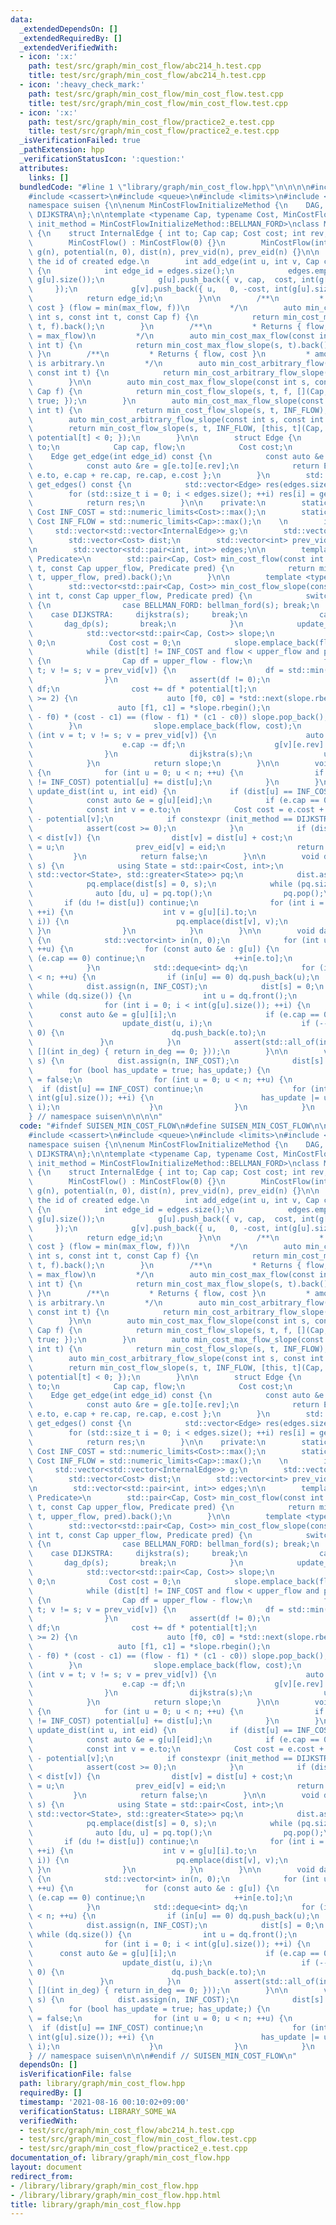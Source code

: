 ```yaml
---
data:
  _extendedDependsOn: []
  _extendedRequiredBy: []
  _extendedVerifiedWith:
  - icon: ':x:'
    path: test/src/graph/min_cost_flow/abc214_h.test.cpp
    title: test/src/graph/min_cost_flow/abc214_h.test.cpp
  - icon: ':heavy_check_mark:'
    path: test/src/graph/min_cost_flow/min_cost_flow.test.cpp
    title: test/src/graph/min_cost_flow/min_cost_flow.test.cpp
  - icon: ':x:'
    path: test/src/graph/min_cost_flow/practice2_e.test.cpp
    title: test/src/graph/min_cost_flow/practice2_e.test.cpp
  _isVerificationFailed: true
  _pathExtension: hpp
  _verificationStatusIcon: ':question:'
  attributes:
    links: []
  bundledCode: "#line 1 \"library/graph/min_cost_flow.hpp\"\n\n\n\n#include <algorithm>\n\
    #include <cassert>\n#include <queue>\n#include <limits>\n#include <vector>\n\n\
    namespace suisen {\n\nenum MinCostFlowInitializeMethod {\n    DAG, BELLMAN_FORD,\
    \ DIJKSTRA\n};\n\ntemplate <typename Cap, typename Cost, MinCostFlowInitializeMethod\
    \ init_method = MinCostFlowInitializeMethod::BELLMAN_FORD>\nclass MinCostFlow\
    \ {\n    struct InternalEdge { int to; Cap cap; Cost cost; int rev; };\n    public:\n\
    \        MinCostFlow() : MinCostFlow(0) {}\n        MinCostFlow(int n) : n(n),\
    \ g(n), potential(n, 0), dist(n), prev_vid(n), prev_eid(n) {}\n\n        // Returns\
    \ the id of created edge.\n        int add_edge(int u, int v, Cap cap, Cost cost)\
    \ {\n            int edge_id = edges.size();\n            edges.emplace_back(u,\
    \ g[u].size());\n            g[u].push_back({ v, cap,  cost, int(g[v].size())\
    \     });\n            g[v].push_back({ u,   0, -cost, int(g[u].size()) - 1 });\n\
    \            return edge_id;\n        }\n\n        /**\n         * Returns { flow,\
    \ cost } (flow = min(max_flow, f))\n         */\n        auto min_cost_max_flow(const\
    \ int s, const int t, const Cap f) {\n            return min_cost_max_flow_slope(s,\
    \ t, f).back();\n        }\n        /**\n         * Returns { flow, cost } (flow\
    \ = max_flow)\n         */\n        auto min_cost_max_flow(const int s, const\
    \ int t) {\n            return min_cost_max_flow_slope(s, t).back();\n       \
    \ }\n        /**\n         * Returns { flow, cost }\n         * amount of flow\
    \ is arbitrary.\n         */\n        auto min_cost_arbitrary_flow(const int s,\
    \ const int t) {\n            return min_cost_arbitrary_flow_slope(s, t).back();\n\
    \        }\n\n        auto min_cost_max_flow_slope(const int s, const int t, const\
    \ Cap f) {\n            return min_cost_flow_slope(s, t, f, [](Cap, Cost){ return\
    \ true; });\n        }\n        auto min_cost_max_flow_slope(const int s, const\
    \ int t) {\n            return min_cost_flow_slope(s, t, INF_FLOW);\n        }\n\
    \        auto min_cost_arbitrary_flow_slope(const int s, const int t) {\n    \
    \        return min_cost_flow_slope(s, t, INF_FLOW, [this, t](Cap, Cost){ return\
    \ potential[t] < 0; });\n        }\n\n        struct Edge {\n            int from,\
    \ to;\n            Cap cap, flow;\n            Cost cost;\n        };\n\n    \
    \    Edge get_edge(int edge_id) const {\n            const auto &e  = g[edges[edge_id].first][edges[edge_id].second];\n\
    \            const auto &re = g[e.to][e.rev];\n            return Edge { re.to,\
    \ e.to, e.cap + re.cap, re.cap, e.cost };\n        }\n        std::vector<Edge>\
    \ get_edges() const {\n            std::vector<Edge> res(edges.size());\n    \
    \        for (std::size_t i = 0; i < edges.size(); ++i) res[i] = get_edge(i);\n\
    \            return res;\n        }\n\n    private:\n        static constexpr\
    \ Cost INF_COST = std::numeric_limits<Cost>::max();\n        static constexpr\
    \ Cost INF_FLOW = std::numeric_limits<Cap>::max();\n    \n        int n;\n   \
    \     std::vector<std::vector<InternalEdge>> g;\n        std::vector<Cost> potential;\n\
    \        std::vector<Cost> dist;\n        std::vector<int> prev_vid, prev_eid;\n\
    \n        std::vector<std::pair<int, int>> edges;\n\n        template <typename\
    \ Predicate>\n        std::pair<Cap, Cost> min_cost_flow(const int s, const int\
    \ t, const Cap upper_flow, Predicate pred) {\n            return min_cost_flow_slope(s,\
    \ t, upper_flow, pred).back();\n        }\n\n        template <typename Predicate>\n\
    \        std::vector<std::pair<Cap, Cost>> min_cost_flow_slope(const int s, const\
    \ int t, const Cap upper_flow, Predicate pred) {\n            switch (init_method)\
    \ {\n                case BELLMAN_FORD: bellman_ford(s); break;\n            \
    \    case DIJKSTRA:     dijkstra(s);     break;\n                case DAG:   \
    \       dag_dp(s);       break;\n            }\n            update_potential();\n\
    \            std::vector<std::pair<Cap, Cost>> slope;\n            Cap flow =\
    \ 0;\n            Cost cost = 0;\n            slope.emplace_back(flow, cost);\n\
    \            while (dist[t] != INF_COST and flow < upper_flow and pred(flow, cost))\
    \ {\n                Cap df = upper_flow - flow;\n                for (int v =\
    \ t; v != s; v = prev_vid[v]) {\n                    df = std::min(df, g[prev_vid[v]][prev_eid[v]].cap);\n\
    \                }\n                assert(df != 0);\n                flow +=\
    \ df;\n                cost += df * potential[t];\n                if (slope.size()\
    \ >= 2) {\n                    auto [f0, c0] = *std::next(slope.rbegin());\n \
    \                   auto [f1, c1] = *slope.rbegin();\n                    if ((f1\
    \ - f0) * (cost - c1) == (flow - f1) * (c1 - c0)) slope.pop_back();\n        \
    \        }\n                slope.emplace_back(flow, cost);\n                for\
    \ (int v = t; v != s; v = prev_vid[v]) {\n                    auto &e = g[prev_vid[v]][prev_eid[v]];\n\
    \                    e.cap -= df;\n                    g[v][e.rev].cap += df;\n\
    \                }\n                dijkstra(s);\n                update_potential();\n\
    \            }\n            return slope;\n        }\n\n        void update_potential()\
    \ {\n            for (int u = 0; u < n; ++u) {\n                if (potential[u]\
    \ != INF_COST) potential[u] += dist[u];\n            }\n        }\n\n        bool\
    \ update_dist(int u, int eid) {\n            if (dist[u] == INF_COST) return false;\n\
    \            const auto &e = g[u][eid];\n            if (e.cap == 0) return false;\n\
    \            const int v = e.to;\n            Cost cost = e.cost + potential[u]\
    \ - potential[v];\n            if constexpr (init_method == DIJKSTRA) {\n    \
    \            assert(cost >= 0);\n            }\n            if (dist[u] + cost\
    \ < dist[v]) {\n                dist[v] = dist[u] + cost;\n                prev_vid[v]\
    \ = u;\n                prev_eid[v] = eid;\n                return true;\n   \
    \         }\n            return false;\n        }\n\n        void dijkstra(int\
    \ s) {\n            using State = std::pair<Cost, int>;\n            std::priority_queue<State,\
    \ std::vector<State>, std::greater<State>> pq;\n            dist.assign(n, INF_COST);\n\
    \            pq.emplace(dist[s] = 0, s);\n            while (pq.size()) {\n  \
    \              auto [du, u] = pq.top();\n                pq.pop();\n         \
    \       if (du != dist[u]) continue;\n                for (int i = 0; i < int(g[u].size());\
    \ ++i) {\n                    int v = g[u][i].to;\n                    if (update_dist(u,\
    \ i)) {\n                        pq.emplace(dist[v], v);\n                   \
    \ }\n                }\n            }\n        }\n\n        void dag_dp(int s)\
    \ {\n            std::vector<int> in(n, 0);\n            for (int u = 0; u < n;\
    \ ++u) {\n                for (const auto &e : g[u]) {\n                    if\
    \ (e.cap == 0) continue;\n                    ++in[e.to];\n                }\n\
    \            }\n            std::deque<int> dq;\n            for (int u = 0; u\
    \ < n; ++u) {\n                if (in[u] == 0) dq.push_back(u);\n            }\n\
    \            dist.assign(n, INF_COST);\n            dist[s] = 0;\n           \
    \ while (dq.size()) {\n                int u = dq.front();\n                dq.pop_front();\n\
    \                for (int i = 0; i < int(g[u].size()); ++i) {\n              \
    \      const auto &e = g[u][i];\n                    if (e.cap == 0) continue;\n\
    \                    update_dist(u, i);\n                    if (--in[e.to] ==\
    \ 0) {\n                        dq.push_back(e.to);\n                    }\n \
    \               }\n            }\n            assert(std::all_of(in.begin(), in.end(),\
    \ [](int in_deg) { return in_deg == 0; }));\n        }\n\n        void bellman_ford(int\
    \ s) {\n            dist.assign(n, INF_COST);\n            dist[s] = 0;\n    \
    \        for (bool has_update = true; has_update;) {\n                has_update\
    \ = false;\n                for (int u = 0; u < n; ++u) {\n                  \
    \  if (dist[u] == INF_COST) continue;\n                    for (int i = 0; i <\
    \ int(g[u].size()); ++i) {\n                        has_update |= update_dist(u,\
    \ i);\n                    }\n                }\n            }\n        }\n};\n\
    } // namespace suisen\n\n\n\n"
  code: "#ifndef SUISEN_MIN_COST_FLOW\n#define SUISEN_MIN_COST_FLOW\n\n#include <algorithm>\n\
    #include <cassert>\n#include <queue>\n#include <limits>\n#include <vector>\n\n\
    namespace suisen {\n\nenum MinCostFlowInitializeMethod {\n    DAG, BELLMAN_FORD,\
    \ DIJKSTRA\n};\n\ntemplate <typename Cap, typename Cost, MinCostFlowInitializeMethod\
    \ init_method = MinCostFlowInitializeMethod::BELLMAN_FORD>\nclass MinCostFlow\
    \ {\n    struct InternalEdge { int to; Cap cap; Cost cost; int rev; };\n    public:\n\
    \        MinCostFlow() : MinCostFlow(0) {}\n        MinCostFlow(int n) : n(n),\
    \ g(n), potential(n, 0), dist(n), prev_vid(n), prev_eid(n) {}\n\n        // Returns\
    \ the id of created edge.\n        int add_edge(int u, int v, Cap cap, Cost cost)\
    \ {\n            int edge_id = edges.size();\n            edges.emplace_back(u,\
    \ g[u].size());\n            g[u].push_back({ v, cap,  cost, int(g[v].size())\
    \     });\n            g[v].push_back({ u,   0, -cost, int(g[u].size()) - 1 });\n\
    \            return edge_id;\n        }\n\n        /**\n         * Returns { flow,\
    \ cost } (flow = min(max_flow, f))\n         */\n        auto min_cost_max_flow(const\
    \ int s, const int t, const Cap f) {\n            return min_cost_max_flow_slope(s,\
    \ t, f).back();\n        }\n        /**\n         * Returns { flow, cost } (flow\
    \ = max_flow)\n         */\n        auto min_cost_max_flow(const int s, const\
    \ int t) {\n            return min_cost_max_flow_slope(s, t).back();\n       \
    \ }\n        /**\n         * Returns { flow, cost }\n         * amount of flow\
    \ is arbitrary.\n         */\n        auto min_cost_arbitrary_flow(const int s,\
    \ const int t) {\n            return min_cost_arbitrary_flow_slope(s, t).back();\n\
    \        }\n\n        auto min_cost_max_flow_slope(const int s, const int t, const\
    \ Cap f) {\n            return min_cost_flow_slope(s, t, f, [](Cap, Cost){ return\
    \ true; });\n        }\n        auto min_cost_max_flow_slope(const int s, const\
    \ int t) {\n            return min_cost_flow_slope(s, t, INF_FLOW);\n        }\n\
    \        auto min_cost_arbitrary_flow_slope(const int s, const int t) {\n    \
    \        return min_cost_flow_slope(s, t, INF_FLOW, [this, t](Cap, Cost){ return\
    \ potential[t] < 0; });\n        }\n\n        struct Edge {\n            int from,\
    \ to;\n            Cap cap, flow;\n            Cost cost;\n        };\n\n    \
    \    Edge get_edge(int edge_id) const {\n            const auto &e  = g[edges[edge_id].first][edges[edge_id].second];\n\
    \            const auto &re = g[e.to][e.rev];\n            return Edge { re.to,\
    \ e.to, e.cap + re.cap, re.cap, e.cost };\n        }\n        std::vector<Edge>\
    \ get_edges() const {\n            std::vector<Edge> res(edges.size());\n    \
    \        for (std::size_t i = 0; i < edges.size(); ++i) res[i] = get_edge(i);\n\
    \            return res;\n        }\n\n    private:\n        static constexpr\
    \ Cost INF_COST = std::numeric_limits<Cost>::max();\n        static constexpr\
    \ Cost INF_FLOW = std::numeric_limits<Cap>::max();\n    \n        int n;\n   \
    \     std::vector<std::vector<InternalEdge>> g;\n        std::vector<Cost> potential;\n\
    \        std::vector<Cost> dist;\n        std::vector<int> prev_vid, prev_eid;\n\
    \n        std::vector<std::pair<int, int>> edges;\n\n        template <typename\
    \ Predicate>\n        std::pair<Cap, Cost> min_cost_flow(const int s, const int\
    \ t, const Cap upper_flow, Predicate pred) {\n            return min_cost_flow_slope(s,\
    \ t, upper_flow, pred).back();\n        }\n\n        template <typename Predicate>\n\
    \        std::vector<std::pair<Cap, Cost>> min_cost_flow_slope(const int s, const\
    \ int t, const Cap upper_flow, Predicate pred) {\n            switch (init_method)\
    \ {\n                case BELLMAN_FORD: bellman_ford(s); break;\n            \
    \    case DIJKSTRA:     dijkstra(s);     break;\n                case DAG:   \
    \       dag_dp(s);       break;\n            }\n            update_potential();\n\
    \            std::vector<std::pair<Cap, Cost>> slope;\n            Cap flow =\
    \ 0;\n            Cost cost = 0;\n            slope.emplace_back(flow, cost);\n\
    \            while (dist[t] != INF_COST and flow < upper_flow and pred(flow, cost))\
    \ {\n                Cap df = upper_flow - flow;\n                for (int v =\
    \ t; v != s; v = prev_vid[v]) {\n                    df = std::min(df, g[prev_vid[v]][prev_eid[v]].cap);\n\
    \                }\n                assert(df != 0);\n                flow +=\
    \ df;\n                cost += df * potential[t];\n                if (slope.size()\
    \ >= 2) {\n                    auto [f0, c0] = *std::next(slope.rbegin());\n \
    \                   auto [f1, c1] = *slope.rbegin();\n                    if ((f1\
    \ - f0) * (cost - c1) == (flow - f1) * (c1 - c0)) slope.pop_back();\n        \
    \        }\n                slope.emplace_back(flow, cost);\n                for\
    \ (int v = t; v != s; v = prev_vid[v]) {\n                    auto &e = g[prev_vid[v]][prev_eid[v]];\n\
    \                    e.cap -= df;\n                    g[v][e.rev].cap += df;\n\
    \                }\n                dijkstra(s);\n                update_potential();\n\
    \            }\n            return slope;\n        }\n\n        void update_potential()\
    \ {\n            for (int u = 0; u < n; ++u) {\n                if (potential[u]\
    \ != INF_COST) potential[u] += dist[u];\n            }\n        }\n\n        bool\
    \ update_dist(int u, int eid) {\n            if (dist[u] == INF_COST) return false;\n\
    \            const auto &e = g[u][eid];\n            if (e.cap == 0) return false;\n\
    \            const int v = e.to;\n            Cost cost = e.cost + potential[u]\
    \ - potential[v];\n            if constexpr (init_method == DIJKSTRA) {\n    \
    \            assert(cost >= 0);\n            }\n            if (dist[u] + cost\
    \ < dist[v]) {\n                dist[v] = dist[u] + cost;\n                prev_vid[v]\
    \ = u;\n                prev_eid[v] = eid;\n                return true;\n   \
    \         }\n            return false;\n        }\n\n        void dijkstra(int\
    \ s) {\n            using State = std::pair<Cost, int>;\n            std::priority_queue<State,\
    \ std::vector<State>, std::greater<State>> pq;\n            dist.assign(n, INF_COST);\n\
    \            pq.emplace(dist[s] = 0, s);\n            while (pq.size()) {\n  \
    \              auto [du, u] = pq.top();\n                pq.pop();\n         \
    \       if (du != dist[u]) continue;\n                for (int i = 0; i < int(g[u].size());\
    \ ++i) {\n                    int v = g[u][i].to;\n                    if (update_dist(u,\
    \ i)) {\n                        pq.emplace(dist[v], v);\n                   \
    \ }\n                }\n            }\n        }\n\n        void dag_dp(int s)\
    \ {\n            std::vector<int> in(n, 0);\n            for (int u = 0; u < n;\
    \ ++u) {\n                for (const auto &e : g[u]) {\n                    if\
    \ (e.cap == 0) continue;\n                    ++in[e.to];\n                }\n\
    \            }\n            std::deque<int> dq;\n            for (int u = 0; u\
    \ < n; ++u) {\n                if (in[u] == 0) dq.push_back(u);\n            }\n\
    \            dist.assign(n, INF_COST);\n            dist[s] = 0;\n           \
    \ while (dq.size()) {\n                int u = dq.front();\n                dq.pop_front();\n\
    \                for (int i = 0; i < int(g[u].size()); ++i) {\n              \
    \      const auto &e = g[u][i];\n                    if (e.cap == 0) continue;\n\
    \                    update_dist(u, i);\n                    if (--in[e.to] ==\
    \ 0) {\n                        dq.push_back(e.to);\n                    }\n \
    \               }\n            }\n            assert(std::all_of(in.begin(), in.end(),\
    \ [](int in_deg) { return in_deg == 0; }));\n        }\n\n        void bellman_ford(int\
    \ s) {\n            dist.assign(n, INF_COST);\n            dist[s] = 0;\n    \
    \        for (bool has_update = true; has_update;) {\n                has_update\
    \ = false;\n                for (int u = 0; u < n; ++u) {\n                  \
    \  if (dist[u] == INF_COST) continue;\n                    for (int i = 0; i <\
    \ int(g[u].size()); ++i) {\n                        has_update |= update_dist(u,\
    \ i);\n                    }\n                }\n            }\n        }\n};\n\
    } // namespace suisen\n\n\n#endif // SUISEN_MIN_COST_FLOW\n"
  dependsOn: []
  isVerificationFile: false
  path: library/graph/min_cost_flow.hpp
  requiredBy: []
  timestamp: '2021-08-16 00:10:02+09:00'
  verificationStatus: LIBRARY_SOME_WA
  verifiedWith:
  - test/src/graph/min_cost_flow/abc214_h.test.cpp
  - test/src/graph/min_cost_flow/min_cost_flow.test.cpp
  - test/src/graph/min_cost_flow/practice2_e.test.cpp
documentation_of: library/graph/min_cost_flow.hpp
layout: document
redirect_from:
- /library/library/graph/min_cost_flow.hpp
- /library/library/graph/min_cost_flow.hpp.html
title: library/graph/min_cost_flow.hpp
---
```

